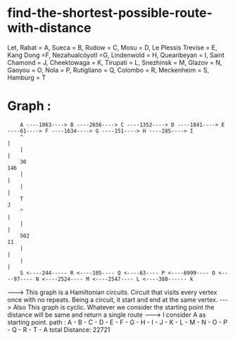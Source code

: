 # find-the-shortest-possible-route-with-distance
Let, Rabat = A, Sueca = B, Rudow = C, Mosu = D, Le Plessis Trevise = E, Kang Dong =F, Nezahualcóyotl =G, Lindenwold = H, Queanbeyan = I, Saint Chamond = J, Cheektowaga = K, Tirupati = L, Snezhinsk = M, Glazov = N, Gaoyou = O, Nola = P, Rutigliano = Q, Colombo = R, Meckenheim = S, Hamburg = T

# Graph : 

        A ----1063----> B ----2656----> C ----1352----> D ----1841----> E ----61----> F ----1634----> G ----151----> H ----285----> I  
        ^                                                                                                                           |             
        |                                                                                                                           |              
        30                                                                                                                          146            
        |                                                                                                                           |             
        |                                                                                                                           |          
        T                                                                                                                           J
        ^                                                                                                                           | 
        |                                                                                                                           |
        502                                                                                                                         11
        |                                                                                                                           | 
        |                                                                                                                           |   
        S <----244----- R <----105---- Q <----63---- P <----6999---- O <----97---- N <----2524---- M <----2547---- L <----380------ k
                    
                                                                                                                                                                                                                                                                                                                                             
                                                                                                                                        
 ---> This graph is a  Hamiltonian circuits. Circuit that visits every vertex once with no repeats. Being a circuit, it start and end at the same vertex.
                                                                                                                                                                                    ---> Also This graph is cyclic. Whatever we consider the starting point the distance will be same and return a single route
                                                                                                                                                                                    ---> I consider A as starting point. 
                                                                                                                                                                                           path : A - B - C - D - E - F - G - H - I - J - K - L - M - N - O - P - Q - R - T - A
                                                                                                                                                                                           total Distance: 22721
                                                                          
                                  
